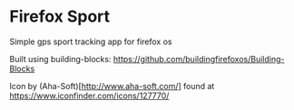 # Firefox Sport

Simple gps sport tracking app for firefox os

Built using building-blocks: https://github.com/buildingfirefoxos/Building-Blocks


Icon by (Aha-Soft)[http://www.aha-soft.com/] found at
https://www.iconfinder.com/icons/127770/
